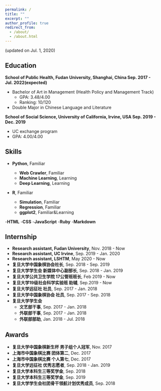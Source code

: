 ```yaml
---
permalink: /
title: ""
excerpt: ""
author_profile: true
redirect_from: 
  - /about/
  - /about.html
---
```


(updated on Jul. 1, 2020)

## Education

**School of Public Health, Fudan University, Shanghai, China  Sep. 2017 - Jul. 2022(expected)**

- Bachelor of Art in Management (Health Policy and Management Track)
  - GPA: 3.48/4.00
  - Ranking: 10/120
- Double Major in Chinese Language and Literature

**School of Social Science, University of California, Irvine, USA  Sep. 2019 - Dec. 2019**

- UC exchange program
- GPA: 4.00/4.00

## Skills

- **Python**, Familiar
  - **Web Crawler**, Familiar
  - **Machine Learning**, Learning
  - **Deep Learning**, Learning
  
- **R**, Familiar
  - **Simulation**, Familiar
  - **Regression**, Familiar
  - **ggplot2**, Familiar&Learning
 
 -**HTML**
 -**CSS**
 -**JavaScript**
 -**Ruby**
 -**Markdown**

  
## Internship

- **Research assistant, Fudan University**, Nov. 2018 - Now
- **Research assistant, UC Irvine**, Sep. 2019 - Jan. 2020
- **Research assistant, LSHTM**, May 2020 - Now
- **复旦大学中国象棋协会社长**, Sep. 2018 - Sep. 2019
- **复旦大学学生会 新媒体中心副部长**, Sep. 2018 - Jan. 2019
- **复旦大学公共卫生学院 17公管班班长**, Feb 2019 - Now
- **复旦大学19级社会科学实验班 助辅**, Sep.2019 - Now
- **复旦大学远征社 社员**, Sep. 2017 - Jan. 2018
- **复旦大学中国象棋协会 社员**, Sep. 2017 - Sep. 2018
- **复旦大学学生会**
  - **文艺部干事**, Sep. 2017 - Jan. 2018
  - **外联部干事**, Sep. 2017 - Jan. 2018
  - **外联部部助**, Jan. 2018 - Jul. 2018

## Awards

- **复旦大学中国象棋新生杯 男子组个人冠军**, Nov. 2017
- **上海市中国象棋比赛 团体第二**, Dec. 2017
- **上海市中国象棋比赛 个人第七**, Dec. 2017
- **复旦大学远征社 优秀志愿者**, Sep. 2018 - Jan. 2019
- **复旦大学本科生三等奖学金**, Sep. 2018
- **复旦大学本科生三等奖学金**, Sep. 2019
- **复旦大学学生会社团骨干领航计划优秀成员**, Sep. 2018
